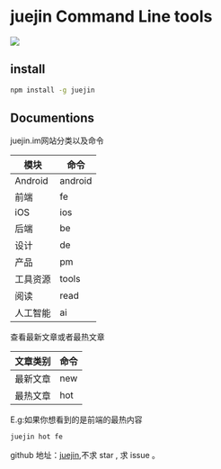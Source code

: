 # juejin Command Line tools

[![](https://badge.juejin.im/entry/5a5f1a056fb9a01c9332b64a/likes.svg?style=flat)](https://juejin.im/post/5a5f18246fb9a01cb42c64f4)

## install

```bash
npm install -g juejin
```

## Documentions

juejin.im网站分类以及命令

|  模块  |  命令  |
|------- | -------|
|  Android  |  android  |
|  前端  |  fe  |
|  iOS  |  ios  |
|  后端  |  be  |
|  设计  |  de  |
|  产品  |  pm  |
|  工具资源  |  tools  |
|  阅读  |  read  |
|  人工智能  |  ai  |

查看最新文章或者最热文章

|  文章类别  |  命令  |
|------- | ------- |
|  最新文章  |  new  |
|  最热文章  |  hot  |

E.g:如果你想看到的是前端的最热内容
```bash
juejin hot fe
```

github 地址：[juejin](https://github.com/cheng2xin/juejin),不求 star , 求 issue 。

